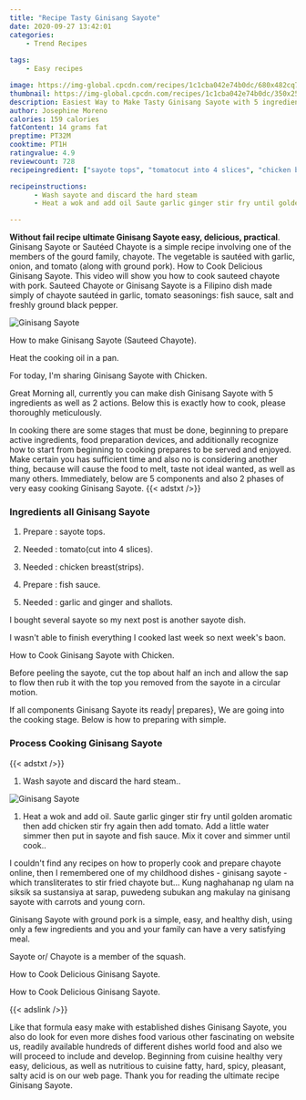 ```yaml
---
title: "Recipe Tasty Ginisang Sayote"
date: 2020-09-27 13:42:01
categories:
    - Trend Recipes
    
tags:
    - Easy recipes

image: https://img-global.cpcdn.com/recipes/1c1cba042e74b0dc/680x482cq70/ginisang-sayote-recipe-main-photo.jpg
thumbnail: https://img-global.cpcdn.com/recipes/1c1cba042e74b0dc/350x250cq70/ginisang-sayote-recipe-main-photo.jpg
description: Easiest Way to Make Tasty Ginisang Sayote with 5 ingredients and 2 stages of easy cooking.
author: Josephine Moreno
calories: 159 calories
fatContent: 14 grams fat
preptime: PT32M
cooktime: PT1H
ratingvalue: 4.9
reviewcount: 728
recipeingredient: ["sayote tops", "tomatocut into 4 slices", "chicken breaststrips", "fish sauce", "garlic and ginger and shallots"]

recipeinstructions: 
      - Wash sayote and discard the hard steam 
      - Heat a wok and add oil Saute garlic ginger stir fry until golden aromatic then add chicken stir fry again then add tomato Add a little water simmer then put in sayote and fish sauce Mix it cover and simmer until cook

---
```




**Without fail recipe ultimate Ginisang Sayote easy, delicious, practical**. Ginisang Sayote or Sautéed Chayote is a simple recipe involving one of the members of the gourd family, chayote. The vegetable is sautéed with garlic, onion, and tomato (along with ground pork). How to Cook Delicious Ginisang Sayote. This video will show you how to cook sauteed chayote with pork. Sauteed Chayote or Ginisang Sayote is a Filipino dish made simply of chayote sautéed in garlic, tomato seasonings: fish sauce, salt and freshly ground black pepper.


![Ginisang Sayote](https://img-global.cpcdn.com/recipes/1c1cba042e74b0dc/680x482cq70/ginisang-sayote-recipe-main-photo.jpg "Ginisang Sayote")



How to make Ginisang Sayote (Sauteed Chayote).

Heat the cooking oil in a pan.

For today, I&#39;m sharing Ginisang Sayote with Chicken.


Great Morning all, currently you can make dish Ginisang Sayote with 5 ingredients as well as 2 actions. Below this is exactly how to cook, please thoroughly meticulously.

In cooking there are some stages that must be done, beginning to prepare active ingredients, food preparation devices, and additionally recognize how to start from beginning to cooking prepares to be served and enjoyed. Make certain you has sufficient time and also no is considering another thing, because will cause the food to melt, taste not ideal wanted, as well as many others. Immediately, below are 5 components and also 2 phases of very easy cooking Ginisang Sayote.
{{< adstxt />}}

### Ingredients all Ginisang Sayote


1. Prepare  : sayote tops.

1. Needed  : tomato(cut into 4 slices).

1. Needed  : chicken breast(strips).

1. Prepare  : fish sauce.

1. Needed  : garlic and ginger and shallots.


I bought several sayote so my next post is another sayote dish.

I wasn&#39;t able to finish everything I cooked last week so next week&#39;s baon.

How to Cook Ginisang Sayote with Chicken.

Before peeling the sayote, cut the top about half an inch and allow the sap to flow then rub it with the top you removed from the sayote in a circular motion.


If all components Ginisang Sayote its ready| prepares}, We are going into the cooking stage. Below is how to preparing with simple.

### Process Cooking Ginisang Sayote

{{< adstxt />}}


1. Wash sayote and discard the hard steam..



![Ginisang Sayote](https://img-global.cpcdn.com/steps/bc5df7a28fb44dee/160x128cq70/ginisang-sayote-recipe-step-1-photo.jpg" "Ginisang Sayote")



1. Heat a wok and add oil. Saute garlic ginger stir fry until golden aromatic then add chicken stir fry again then add tomato. Add a little water simmer then put in sayote and fish sauce. Mix it cover and simmer until cook..




I couldn&#39;t find any recipes on how to properly cook and prepare chayote online, then I remembered one of my childhood dishes - ginisang sayote - which transliterates to stir fried chayote but… Kung naghahanap ng ulam na siksik sa sustansiya at sarap, puwedeng subukan ang makulay na ginisang sayote with carrots and young corn.

Ginisang Sayote with ground pork is a simple, easy, and healthy dish, using only a few ingredients and you and your family can have a very satisfying meal.

Sayote or/ Chayote is a member of the squash.

How to Cook Delicious Ginisang Sayote.

How to Cook Delicious Ginisang Sayote.


{{< adslink />}}

Like that formula easy make with established dishes Ginisang Sayote, you also do look for even more dishes food various other fascinating on website us, readily available hundreds of different dishes world food and also we will proceed to include and develop. Beginning from cuisine healthy very easy, delicious, as well as nutritious to cuisine fatty, hard, spicy, pleasant, salty acid is on our web page. Thank you for reading the ultimate recipe Ginisang Sayote.
